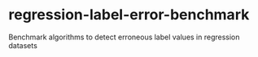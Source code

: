 # regression-label-error-benchmark
Benchmark algorithms to detect erroneous label values in regression datasets
